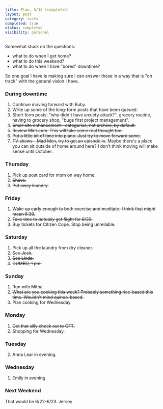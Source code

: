 ```yaml
---
title: Plan, 6/13 [completed]
layout: post
category: tasks
completed: true
status: completed
visibility: personal
---
```


Somewhat stuck on the questions:

- what to do when I get home?
- what to do this weekend?
- what to do when I have "bored" downtime?

So one goal I have is making sure I can answer these in a way that is "on track" with the general vision I have.

### During downtime

1. Continue moving forward with Ruby.
2. Write up some of the long-form posts that have been queued.
3. Short form posts: "why didn't have anxiety attack?", grocery routine, having to grocery shop, "bugs first project management".
3. ~~Small site enhancement - categories, not archive, by default.~~
4. ~~Review Mint.com. This will take some real thought too.~~
5. ~~Put a little bit of time into piano. Just try to move forward some.~~
6. ~~TV shows - Mad Men, try to get an episode in.~~ Maybe there's a place you can sit outside of home around here? I don't think moving will make sense until October.


### Thursday

1. Pick up post card for mom on way home.
2. ~~Shave.~~
3. ~~Put away laundry.~~


### Friday

1. ~~Wake up early enough to both exercise and meditate. I think that might mean 6:30.~~
3. ~~Take time to *actually* get flight for 6/30.~~
4. Buy tickets for Citizen Cope. Stop being unreliable.

### Saturday

1. Pick up all the laundry from dry cleaner.
2. ~~See Josh.~~
3. ~~See Linda.~~
4. ~~DUMBO, 1 pm.~~

### Sunday

1. ~~Run with Mitha.~~
2. ~~What are you cooking this week? Probably something rice-based this time. Wouldn't mind quinoa-based.~~
3. Plan cooking for Wednesday.

### Monday

1.  ~~Get that silly check out to CFT.~~
2.  Shopping for Wednesday.

### Tuesday

2.  Anna Lear in evening.

### Wednesday

1.  Emily in evening.

### Next Weekend

That would be 6/22-6/23.  Jersey